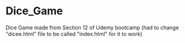 # Dice_Game
Dice Game made from Section 12 of Udemy bootcamp (had to change "dicee.html" file to be called "index.html" for it to work)
